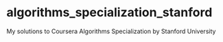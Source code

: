 # algorithms_specialization_stanford
My solutions to Coursera Algorithms Specialization by Stanford University
